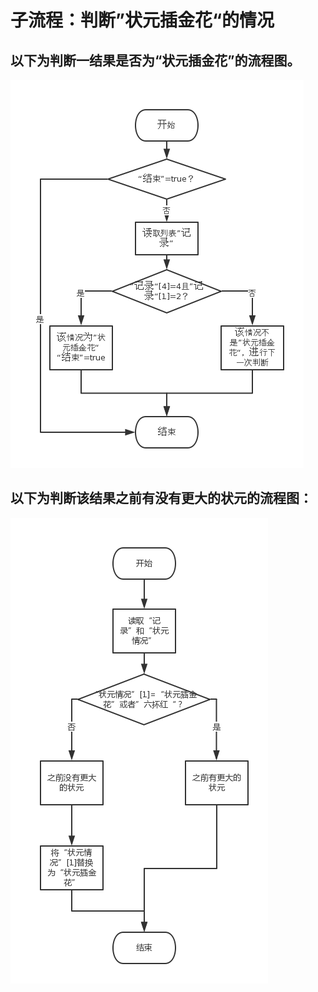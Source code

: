# 子流程：判断”状元插金花“的情况
## 以下为判断一结果是否为“状元插金花”的流程图。

![](状元插金花.png)

## 以下为判断该结果之前有没有更大的状元的流程图：

![](之前是否有更大的状元-状元插金花.png)
